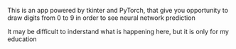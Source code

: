 This is an app powered by tkinter and PyTorch, that give you opportunity to draw digits from 0 to 9 in order to see neural network prediction

It may be difficult to inderstand what is happening here, but it is only for my education 